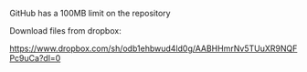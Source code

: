 GitHub has a 100MB limit on the repository

Download files from dropbox:

https://www.dropbox.com/sh/odb1ehbwud4ld0g/AABHHmrNv5TUuXR9NQFPc9uCa?dl=0